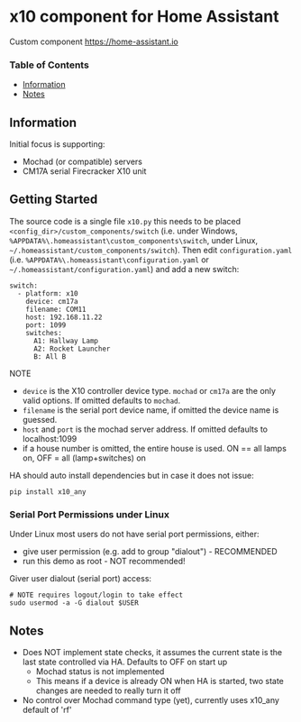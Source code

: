 # x10 component for Home Assistant

Custom component https://home-assistant.io


### Table of Contents
* [Information](#information)
* [Notes](#notes)


## Information

Initial focus is supporting:
  * Mochad (or compatible) servers
  * CM17A serial Firecracker X10 unit

## Getting Started

The source code is a single file `x10.py` this needs to be placed
`<config_dir>/custom_components/switch` (i.e. under Windows,
`%APPDATA%\.homeassistant\custom_components\switch`, under Linux,
`~/.homeassistant/custom_components/switch`). Then edit `configuration.yaml`
(i.e. `%APPDATA%\.homeassistant\configuration.yaml` or
`~/.homeassistant/configuration.yaml`) and add a new switch:

    switch:
      - platform: x10
        device: cm17a
        filename: COM11
        host: 192.168.11.22
        port: 1099
        switches:
          A1: Hallway Lamp
          A2: Rocket Launcher
          B: All B

NOTE

  * `device` is the X10 controller device type. `mochad` or `cm17a` are the only valid options. If omitted defaults to `mochad`.
  * `filename` is the serial port device name, if omitted the device name is guessed.
  * `host` and `port` is the mochad server address. If omitted defaults to localhost:1099
  * if a house number is omitted, the entire house is used. ON == all lamps on, OFF = all (lamp+switches) on


HA should auto install dependencies but in case it does not issue:

    pip install x10_any

### Serial Port Permissions under Linux

Under Linux most users do not have serial port permissions,
either:

  * give user permission (e.g. add to group "dialout") - RECOMMENDED
  * run this demo as root - NOT recommended!

Giver user dialout (serial port) access:

    # NOTE requires logout/login to take effect
    sudo usermod -a -G dialout $USER

## Notes

  * Does NOT implement state checks, it assumes the current state is the last state controlled via HA. Defaults to OFF on start up
    * Mochad status is not implemented
    * This means if a device is already ON when HA is started, two state changes are needed to really turn it off
  * No control over Mochad command type (yet), currently uses x10_any default of 'rf'
